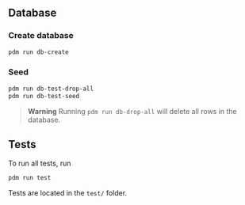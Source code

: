 ## Database

### Create database

```bash
pdm run db-create
```

### Seed

```bash
pdm run db-test-drop-all
pdm run db-test-seed
```

> **Warning**
> Running `pdm run db-drop-all` will delete all rows in the database.

## Tests

To run all tests, run

```bash
pdm run test
```

Tests are located in the `test/` folder.